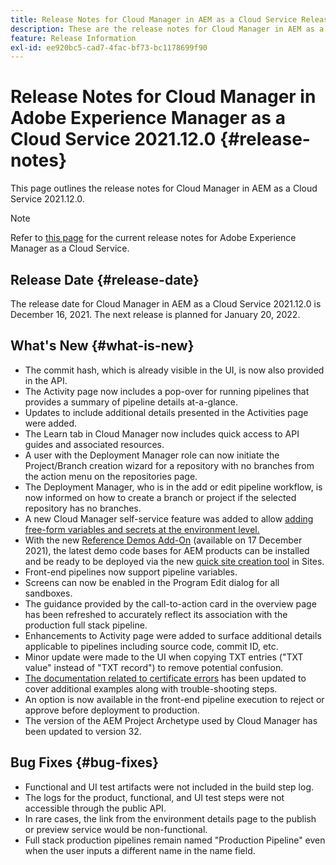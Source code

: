 ```yaml
---
title: Release Notes for Cloud Manager in AEM as a Cloud Service Release 2021.12.0
description: These are the release notes for Cloud Manager in AEM as a Cloud Service release 2021.12.0.
feature: Release Information
exl-id: ee920bc5-cad7-4fac-bf73-bc1178699f90
---
```

# Release Notes for Cloud Manager in Adobe Experience Manager as a Cloud Service 2021.12.0 {#release-notes}

This page outlines the release notes for Cloud Manager in AEM as a Cloud Service 2021.12.0.

>[!NOTE]
>
>Refer to [this page](/help/release-notes/release-notes-cloud/release-notes-current.md) for the current release notes for Adobe Experience Manager as a Cloud Service.

## Release Date {#release-date}

The release date for Cloud Manager in AEM as a Cloud Service 2021.12.0 is December 16, 2021. The next release is planned for January 20, 2022.

## What's New {#what-is-new}

* The commit hash, which is already visible in the UI, is now also provided in the API.
* The Activity page now includes a pop-over for running pipelines that provides a summary of pipeline details at-a-glance.
* Updates to include additional details presented in the Activities page were added.
* The Learn tab in Cloud Manager now includes quick access to API guides and associated resources.
* A user with the Deployment Manager role can now initiate the Project/Branch creation wizard for a repository with no branches from the action menu on the repositories page.
* The Deployment Manager, who is in the add or edit pipeline workflow, is now informed on how to create a branch or project if the selected repository has no branches.
* A new Cloud Manager self-service feature was added to allow [adding free-form variables and secrets at the environment level.](/help/implementing/cloud-manager/environment-variables.md)
* With the new [Reference Demos Add-On](/help/journey-sites/demos-add-on/overview.md) (available on 17 December 2021), the latest demo code bases for AEM products can be installed and be ready to be deployed via the new [quick site creation tool](/help/journey-sites/quick-site/overview.md) in Sites.
* Front-end pipelines now support pipeline variables.
* Screens can now be enabled in the Program Edit dialog for all sandboxes.
* The guidance provided by the call-to-action card in the overview page has been refreshed to accurately reflect its association with the production full stack pipeline.
* Enhancements to Activity page were added to surface additional details applicable to pipelines including source code, commit ID, etc.
* Minor update were made to the UI when copying TXT entries ("TXT value" instead of "TXT record") to remove potential confusion.
* [The documentation related to certificate errors](/help/implementing/cloud-manager/managing-ssl-certifications/add-ssl-certificate.md#certificate-errors) has been updated to cover additional examples along with trouble-shooting steps.
* An option is now available in the front-end pipeline execution to reject or approve before deployment to production.
* The version of the AEM Project Archetype used by Cloud Manager has been updated to version 32.


## Bug Fixes {#bug-fixes}

* Functional and UI test artifacts were not included in the build step log.
* The logs for the product, functional, and UI test steps were not accessible through the public API.
* In rare cases, the link from the environment details page to the publish or preview service would be non-functional.
* Full stack production pipelines remain named "Production Pipeline" even when the user inputs a different name in the name field.
